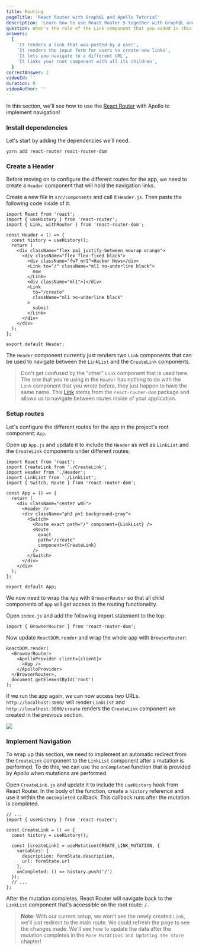 ```yaml
---
title: Routing
pageTitle: 'React Router with GraphQL and Apollo Tutorial'
description: 'Learn how to use React Router 5 together with GraphQL and Apollo Client to implement navigation in a React app. Each route will be represented as a `Link`.'
question: What's the role of the Link component that you added in this chapter?
answers:
  [
    'It renders a link that was posted by a user',
    'It renders the input form for users to create new links',
    'It lets you navigate to a different URL',
    'It links your root component with all its children',
  ]
correctAnswer: 2
videoId: ''
duration: 0
videoAuthor: ''
---
```


In this section, we'll see how to use the [React Router](https://github.com/ReactTraining/react-router) with Apollo to implement navigation!

### Install dependencies

Let's start by adding the dependencies we'll need.

<Instruction>

```bash(path=".../hackernews-react-apollo")
yarn add react-router react-router-dom
```

</Instruction>

### Create a Header

Before moving on to configure the different routes for the app, we need to create a `Header` component that will hold the navigation links.

<Instruction>

Create a new file in `src/components` and call it `Header.js`. Then paste the following code inside of it:

```js(path=".../hackernews-react-apollo/src/components/Header.js")
import React from 'react';
import { useHistory } from 'react-router';
import { Link, withRouter } from 'react-router-dom';

const Header = () => {
  const history = useHistory();
  return (
    <div className="flex pa1 justify-between nowrap orange">
      <div className="flex flex-fixed black">
        <div className="fw7 mr1">Hacker News</div>
        <Link to="/" className="ml1 no-underline black">
          new
        </Link>
        <div className="ml1">|</div>
        <Link
          to="/create"
          className="ml1 no-underline black"
        >
          submit
        </Link>
      </div>
    </div>
  );
};

export default Header;
```

</Instruction>

The `Header` component currently just renders two `Link` components that can be used to navigate between the `LinkList` and the `CreateLink` components.

> Don't get confused by the "other" `Link` component that is used here. The one that you're using in the `Header` has nothing to do with the `Link` component that you wrote before, they just happen to have the same name. This [Link](https://github.com/ReactTraining/react-router/blob/master/packages/react-router-dom/docs/api/Link.md) stems from the `react-router-dom` package and allows us to navigate between routes inside of your application.

### Setup routes

Let's configure the different routes for the app in the project's root component: `App`.

<Instruction>

Open up `App.js` and update it to include the `Header` as well as `LinkList` and the `CreateLink` components under different routes:

```js(path=".../hackernews-react-apollo/src/components/App.js")
import React from 'react';
import CreateLink from './CreateLink';
import Header from './Header';
import LinkList from './LinkList';
import { Switch, Route } from 'react-router-dom';

const App = () => {
  return (
    <div className="center w85">
      <Header />
      <div className="ph3 pv1 background-gray">
        <Switch>
          <Route exact path="/" component={LinkList} />
          <Route
            exact
            path="/create"
            component={CreateLink}
          />
        </Switch>
      </div>
    </div>
  );
};

export default App;
```

</Instruction>

We now need to wrap the `App` with `BrowserRouter` so that all child components of `App` will get access to the routing functionality.

<Instruction>

Open `index.js` and add the following import statement to the top:

```js(path=".../hackernews-react-apollo/src/index.js")
import { BrowserRouter } from 'react-router-dom';
```

</Instruction>

<Instruction>

Now update `ReactDOM.render` and wrap the whole app with `BrowserRouter`:

```js{2,6}(path=".../hackernews-react-apollo/src/index.js")
ReactDOM.render(
  <BrowserRouter>
    <ApolloProvider client={client}>
      <App />
    </ApolloProvider>
  </BrowserRouter>,
  document.getElementById('root')
);
```

</Instruction>

If we run the app again, we can now access two URLs. `http://localhost:3000/` will render `LinkList` and `http://localhost:3000/create` renders the `CreateLink` component we created in the previous section.

![](https://imgur.com/X9bmkQH.png)

### Implement Navigation

To wrap up this section, we need to implement an automatic redirect from the `CreateLink` component to the `LinkList` component after a mutation is performed. To do this, we can use the `onCompleted` function that is provided by Apollo when mutations are performed.

<Instruction>

Open `CreateLink.js` and update it to include the `useHistory` hook from React Router. In the body of the function, create a `history` reference and use it within the `onCompleted` callback. This callback runs after the mutation is completed.

```js{4}(path=".../hackernews-react-apollo/src/components/CreateLink.js")
// ...
import { useHistory } from 'react-router';

const CreateLink = () => {
  const history = useHistory();

  const [createLink] = useMutation(CREATE_LINK_MUTATION, {
    variables: {
      description: formState.description,
      url: formState.url
    },
    onCompleted: () => history.push('/')
  });
  // ...
};
```

</Instruction>

After the mutation completes, React Router will navigate back to the `LinkList` component that's accessible on the root route: `/`.

> **Note**: With our current setup, we won't see the newly created `Link`, we'll just redirect to the main route. We could refresh the page to see the changes made. We'll see how to update the data after the mutation completes in the `More Mutations and Updating the Store` chapter!
